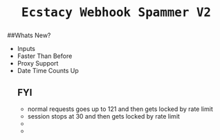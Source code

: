 <h1>
<p align="center">
  <samp>
  Ecstacy Webhook Spammer V2
</p>
</h1>

##Whats New?
 
 <ul>
 <li> Inputs
 <li> Faster Than Before
 <li> Proxy Support
 <li> Date Time Counts Up
 </li>

## FYI
 <ul>
 <li> normal requests goes up to 121 and then gets locked by rate limit
 <li> session stops at 30 and then gets locked by rate limit
 <li> 
 <li> 
 </li>
